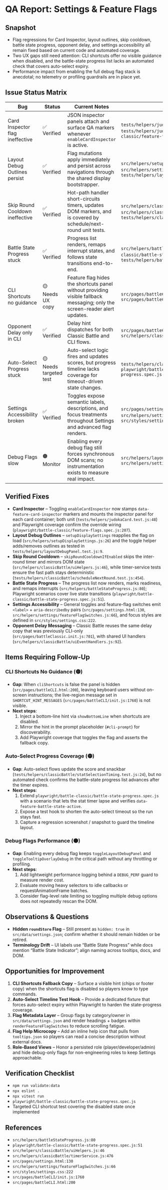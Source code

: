 # QA Report: Settings & Feature Flags

## Snapshot
- Flag regressions for Card Inspector, layout outlines, skip cooldown, battle state progress, opponent delay, and settings accessibility all remain fixed based on current code and automated coverage.
- Two UX gaps still need attention: CLI shortcuts offer no visible guidance when disabled, and the battle-state progress list lacks an automated check that covers auto-select expiry.
- Performance impact from enabling the full debug flag stack is anecdotal; no telemetry or profiling guardrails are in place yet.

## Issue Status Matrix
| Bug | Status | Current Notes | Evidence |
| --- | --- | --- | --- |
| Card Inspector flag ineffective | ✅ Verified | JSON inspector panels attach and surface QA markers whenever `enableCardInspector` is active. | `tests/helpers/judokaCard.test.js:48`, `tests/helpers/judokaCard.test.js:85`, `playwright/battle-classic/feature-flags.spec.js:207` |
| Layout Debug Outlines persist | ✅ Verified | Flag mutations apply immediately and persist across navigations through the shared display bootstrapper. | `src/helpers/setupDisplaySettings.js:26`, `src/helpers/settingsPage.js:178`, `tests/helpers/layoutDebugPanel.test.js:9` |
| Skip Round Cooldown ineffective | ✅ Verified | Hot-path handler short-circuits timers, updates DOM markers, and is covered by schedule/next-round unit tests. | `src/helpers/classicBattle/uiHelpers.js:46`, `src/helpers/classicBattle/timerService.js:476`, `tests/helpers/classicBattle/scheduleNextRound.test.js:454` |
| Battle State Progress stuck | ✅ Verified | Progress list renders, remaps interrupt states, and follows state transitions end-to-end. | `src/helpers/battleStateProgress.js:80`, `playwright/battle-classic/battle-state-progress.spec.js:1`, `tests/helpers/battleStateProgress.test.js:26` |
| CLI Shortcuts no guidance | 🟡 Needs UX copy | Feature flag hides the shortcuts panel without providing visible fallback messaging; only the screen-reader alert updates. | `src/pages/battleCLI/init.js:1760`, `src/pages/battleCLI.html:200` |
| Opponent Delay only in CLI | ✅ Verified | Delay hint dispatches for both Classic Battle and CLI flows. | `src/pages/battleClassic.init.js:701`, `src/helpers/classicBattle/uiEventHandlers.js:92` |
| Auto-Select Progress stuck | 🟡 Needs targeted test | Auto-select logic fires and updates scores, but progress timeline lacks coverage for timeout-driven state changes. | `tests/helpers/classicBattle/statSelectionTiming.test.js:1`, `playwright/battle-classic/battle-state-progress.spec.js:74` |
| Settings Accessibility broken | ✅ Verified | Toggles expose semantic labels, descriptions, and focus treatments throughout Settings and advanced flag renders. | `src/pages/settings.html:130`, `src/helpers/settings/featureFlagSwitches.js:66`, `src/styles/settings.css:222` |
| Debug Flags slow | 🟠 Monitor | Enabling every debug flag still forces synchronous DOM scans; no instrumentation exists to measure real impact. | `src/helpers/layoutDebugPanel.js:1`, `src/helpers/settings/featureFlagSwitches.js:88` |

## Verified Fixes
- **Card Inspector** – Toggling `enableCardInspector` now stamps `data-feature-card-inspector` markers and mounts the inspector panel for each card container; both unit (`tests/helpers/judokaCard.test.js:48`) and Playwright coverage confirm the override wiring (`playwright/battle-classic/feature-flags.spec.js:207`).
- **Layout Debug Outlines** – `setupDisplaySettings` reapplies the flag on load (`src/helpers/setupDisplaySettings.js:26`) and the toggle helper adds/removes outlines as tested in `tests/helpers/layoutDebugPanel.test.js:9`.
- **Skip Round Cooldown** – `skipRoundCooldownIfEnabled` skips the inter-round timer and mirrors DOM state (`src/helpers/classicBattle/uiHelpers.js:46`), while timer-service tests ensure the fast path stays deterministic (`tests/helpers/classicBattle/scheduleNextRound.test.js:454`).
- **Battle State Progress** – The progress list now renders, marks readiness, and remaps interrupts (`src/helpers/battleStateProgress.js:80`); Playwright scenarios cover live state transitions (`playwright/battle-classic/battle-state-progress.spec.js:51`).
- **Settings Accessibility** – General toggles and feature-flag switches emit `<label>` + `aria-describedby` pairs (`src/pages/settings.html:130`, `src/helpers/settings/featureFlagSwitches.js:66`), and focus styles are defined in `src/styles/settings.css:222`.
- **Opponent Delay Messaging** – Classic Battle reuses the same delay copy that was previously CLI-only (`src/pages/battleClassic.init.js:701`), with shared UI handlers (`src/helpers/classicBattle/uiEventHandlers.js:92`).

## Items Requiring Follow-Up
### CLI Shortcuts No Guidance (🟡)
- **Gap**: When `cliShortcuts` is false the panel is hidden (`src/pages/battleCLI.html:200`), leaving keyboard users without on-screen instructions; the live-region message set in `SHORTCUT_HINT_MESSAGES` (`src/pages/battleCLI/init.js:1760`) is not visible.
- **Next steps**:
  1. Inject a bottom-line hint via `showBottomLine` when shortcuts are disabled.
  2. Mirror the hint in the prompt placeholder (`#cli-prompt`) for discoverability.
  3. Add Playwright coverage that toggles the flag and asserts the fallback copy.

### Auto-Select Progress Coverage (🟡)
- **Gap**: Auto-select flows update the score and snackbar (`tests/helpers/classicBattle/statSelectionTiming.test.js:24`), but no automated check confirms the battle-state progress list advances after the timer expires.
- **Next steps**:
  1. Extend `playwright/battle-classic/battle-state-progress.spec.js` with a scenario that lets the stat timer lapse and verifies `data-feature-battle-state-active`.
  2. Expose a test hook to shorten the auto-select timeout so the run stays fast.
  3. Capture a regression screenshot / snapshot to guard the timeline layout.

### Debug Flags Performance (🟠)
- **Gap**: Enabling every debug flag keeps `toggleLayoutDebugPanel` and `toggleTooltipOverlayDebug` in the critical path without any throttling or profiling.
- **Next steps**:
  1. Add lightweight performance logging behind a `DEBUG_PERF` guard to measure render cost.
  2. Evaluate moving heavy selectors to idle callbacks or requestAnimationFrame batches.
  3. Consider flag-level rate limiting so toggling multiple debug options does not repeatedly rescan the DOM.

## Observations & Questions
- **Hidden `roundStore` Flag** – Still present as `hidden: true` in `src/data/settings.json`; confirm whether it should remain hidden or be retired.
- **Terminology Drift** – UI labels use “Battle State Progress” while docs mention “Battle State Indicator”; align naming across tooltips, docs, and DOM.

## Opportunities for Improvement
1. **CLI Shortcuts Fallback Copy** – Surface a visible hint (chips or footer copy) when the shortcuts flag is disabled so players know to type commands.
2. **Auto-Select Timeline Test Hook** – Provide a dedicated fixture that forces auto-select expiry within Playwright to harden the state-progress coverage.
3. **Flag Metadata Layer** – Group flags by category/owner in `src/data/settings.json` and render headings + badges within `renderFeatureFlagSwitches` to reduce scrolling fatigue.
4. **Flag Help Microcopy** – Add an inline help icon that pulls from `tooltips.json` so players can read a concise description without external docs.
5. **Role-Based Views** – Honor a persisted role (player/developer/admin) and hide debug-only flags for non-engineering roles to keep Settings approachable.

## Verification Checklist
- `npm run validate:data`
- `npx eslint .`
- `npx vitest run`
- `playwright/battle-classic/battle-state-progress.spec.js`
- Targeted CLI shortcut test covering the disabled state once implemented

## References
- `src/helpers/battleStateProgress.js:80`
- `playwright/battle-classic/battle-state-progress.spec.js:51`
- `src/helpers/classicBattle/uiHelpers.js:46`
- `src/helpers/classicBattle/timerService.js:476`
- `src/pages/settings.html:130`
- `src/helpers/settings/featureFlagSwitches.js:66`
- `src/styles/settings.css:222`
- `src/pages/battleCLI/init.js:1760`
- `src/pages/battleCLI.html:200`
